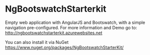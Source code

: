 NgBootswatchStarterkit
======================

Empty web application with AngularJS and Bootswatch, with a simple navigation pre-configured.
For more information and Demo go to: http://ngbootswatchstarterkit.azurewebsites.net

You can also install it via NuGet
https://www.nuget.org/packages/NgBootswatchStarterKit/
